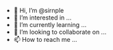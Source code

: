 - 👋 Hi, I’m @sirnple
- 👀 I’m interested in ...
- 🌱 I’m currently learning ...
- 💞️ I’m looking to collaborate on ...
- 📫 How to reach me ...

<!---
sirnple/sirnple is a ✨ special ✨ repository because its `README.md` (this file) appears on your GitHub profile.
You can click the Preview link to take a look at your changes.
--->
